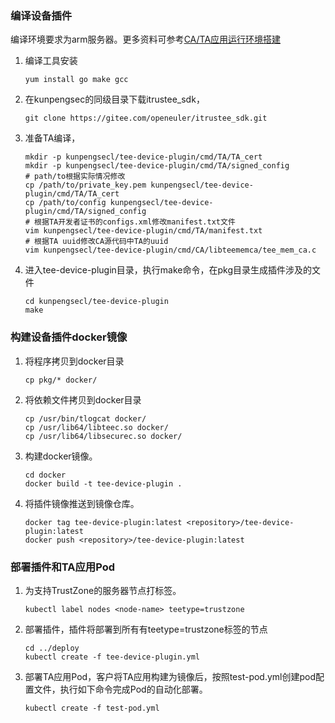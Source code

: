 ### 编译设备插件
编译环境要求为arm服务器。更多资料可参考[CA/TA应用运行环境搭建](https://www.hikunpeng.com/document/detail/zh/kunpengcctrustzone/fg-tz/kunpengtrustzone_04_0006.html)
1. 编译工具安装
   ```shell
   yum install go make gcc
   ```
2. 在kunpengsec的同级目录下载itrustee_sdk，
   ```shell
   git clone https://gitee.com/openeuler/itrustee_sdk.git
   ```
3. 准备TA编译，
   ```shell
   mkdir -p kunpengsecl/tee-device-plugin/cmd/TA/TA_cert
   mkdir -p kunpengsecl/tee-device-plugin/cmd/TA/signed_config
   # path/to根据实际情况修改
   cp /path/to/private_key.pem kunpengsecl/tee-device-plugin/cmd/TA/TA_cert
   cp /path/to/config kunpengsecl/tee-device-plugin/cmd/TA/signed_config
   # 根据TA开发者证书的configs.xml修改manifest.txt文件
   vim kunpengsecl/tee-device-plugin/cmd/TA/manifest.txt
   # 根据TA uuid修改CA源代码中TA的uuid
   vim kunpengsecl/tee-device-plugin/cmd/CA/libteememca/tee_mem_ca.c
   ```
4. 进入tee-device-plugin目录，执行make命令，在pkg目录生成插件涉及的文件
   ```shell
   cd kunpengsecl/tee-device-plugin
   make
   ```

### 构建设备插件docker镜像

1. 将程序拷贝到docker目录
   ```shell
   cp pkg/* docker/
   ```
2. 将依赖文件拷贝到docker目录
   ```shell
   cp /usr/bin/tlogcat docker/
   cp /usr/lib64/libteec.so docker/
   cp /usr/lib64/libsecurec.so docker/
   ```
3. 构建docker镜像。
   ```shell
   cd docker
   docker build -t tee-device-plugin .
   ```
4. 将插件镜像推送到镜像仓库。
   ```shell
   docker tag tee-device-plugin:latest <repository>/tee-device-plugin:latest
   docker push <repository>/tee-device-plugin:latest
   ```

### 部署插件和TA应用Pod
1. 为支持TrustZone的服务器节点打标签。
   ```shell
   kubectl label nodes <node-name> teetype=trustzone
   ```
2. 部署插件，插件将部署到所有有teetype=trustzone标签的节点
   ```shell
   cd ../deploy
   kubectl create -f tee-device-plugin.yml 
   ```
3. 部署TA应用Pod，客户将TA应用构建为镜像后，按照test-pod.yml创建pod配置文件，执行如下命令完成Pod的自动化部署。
   ```shell
   kubectl create -f test-pod.yml
   ```